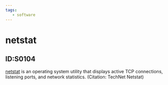 ```yaml
---
tags:
   - software
---
```

# netstat
## ID:S0104
[netstat](software/S0104) is an operating system utility that displays active TCP connections, listening ports, and network statistics. (Citation: TechNet Netstat)
